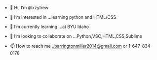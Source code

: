 - 👋 Hi, I’m @xzytrew
- 👀 I’m interested in ...learning python and HTML/CSS
- 🌱 I’m currently learning ...at BYU Idaho
- 💞️ I’m looking to collaborate on ...Python,VSC,HTML,CSS,Sublime

- 📫 How to reach me ..barringtonmiller2014@gmail.com or 1-647-834-0178

<!---
xzytrew/xzytrew is a ✨ special ✨ repository because its `README.md` (this file) appears on your GitHub profile.
You can click the Preview link to take a look at your changes.
--->
